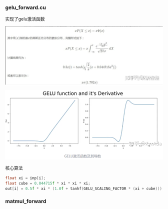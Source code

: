 ### gelu_forward.cu

实现了gelu激活函数

![](pic/2.png)

![](pic/1.png)

核心算法

```c
float xi = inp[i];
float cube = 0.044715f * xi * xi * xi;
out[i] = 0.5f * xi * (1.0f + tanhf(GELU_SCALING_FACTOR * (xi + cube)));
```

### matmul_forward


